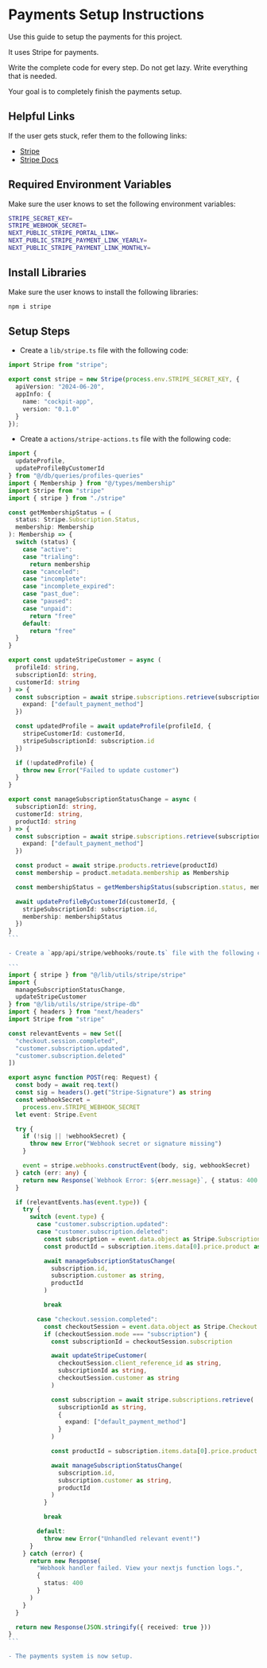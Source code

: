 # Payments Setup Instructions

Use this guide to setup the payments for this project.

It uses Stripe for payments.

Write the complete code for every step. Do not get lazy. Write everything that is needed.

Your goal is to completely finish the payments setup.

## Helpful Links

If the user gets stuck, refer them to the following links:

- [Stripe](https://stripe.com/)
- [Stripe Docs](https://stripe.com/docs)

## Required Environment Variables

Make sure the user knows to set the following environment variables:

```bash
STRIPE_SECRET_KEY=
STRIPE_WEBHOOK_SECRET=
NEXT_PUBLIC_STRIPE_PORTAL_LINK=
NEXT_PUBLIC_STRIPE_PAYMENT_LINK_YEARLY=
NEXT_PUBLIC_STRIPE_PAYMENT_LINK_MONTHLY=
```

## Install Libraries

Make sure the user knows to install the following libraries:

```bash
npm i stripe
```

## Setup Steps

- Create a `lib/stripe.ts` file with the following code:

```ts
import Stripe from "stripe";

export const stripe = new Stripe(process.env.STRIPE_SECRET_KEY, {
  apiVersion: "2024-06-20",
  appInfo: {
    name: "cockpit-app",
    version: "0.1.0"
  }
});
```

- Create a `actions/stripe-actions.ts` file with the following code:

````ts
import {
  updateProfile,
  updateProfileByCustomerId
} from "@/db/queries/profiles-queries"
import { Membership } from "@/types/membership"
import Stripe from "stripe"
import { stripe } from "./stripe"

const getMembershipStatus = (
  status: Stripe.Subscription.Status,
  membership: Membership
): Membership => {
  switch (status) {
    case "active":
    case "trialing":
      return membership
    case "canceled":
    case "incomplete":
    case "incomplete_expired":
    case "past_due":
    case "paused":
    case "unpaid":
      return "free"
    default:
      return "free"
  }
}

export const updateStripeCustomer = async (
  profileId: string,
  subscriptionId: string,
  customerId: string
) => {
  const subscription = await stripe.subscriptions.retrieve(subscriptionId, {
    expand: ["default_payment_method"]
  })

  const updatedProfile = await updateProfile(profileId, {
    stripeCustomerId: customerId,
    stripeSubscriptionId: subscription.id
  })

  if (!updatedProfile) {
    throw new Error("Failed to update customer")
  }
}

export const manageSubscriptionStatusChange = async (
  subscriptionId: string,
  customerId: string,
  productId: string
) => {
  const subscription = await stripe.subscriptions.retrieve(subscriptionId, {
    expand: ["default_payment_method"]
  })

  const product = await stripe.products.retrieve(productId)
  const membership = product.metadata.membership as Membership

  const membershipStatus = getMembershipStatus(subscription.status, membership)

  await updateProfileByCustomerId(customerId, {
    stripeSubscriptionId: subscription.id,
    membership: membershipStatus
  })
}
```

- Create a `app/api/stripe/webhooks/route.ts` file with the following code:

```
import { stripe } from "@/lib/utils/stripe/stripe"
import {
  manageSubscriptionStatusChange,
  updateStripeCustomer
} from "@/lib/utils/stripe/stripe-db"
import { headers } from "next/headers"
import Stripe from "stripe"

const relevantEvents = new Set([
  "checkout.session.completed",
  "customer.subscription.updated",
  "customer.subscription.deleted"
])

export async function POST(req: Request) {
  const body = await req.text()
  const sig = headers().get("Stripe-Signature") as string
  const webhookSecret =
    process.env.STRIPE_WEBHOOK_SECRET
  let event: Stripe.Event

  try {
    if (!sig || !webhookSecret) {
      throw new Error("Webhook secret or signature missing")
    }

    event = stripe.webhooks.constructEvent(body, sig, webhookSecret)
  } catch (err: any) {
    return new Response(`Webhook Error: ${err.message}`, { status: 400 })
  }

  if (relevantEvents.has(event.type)) {
    try {
      switch (event.type) {
        case "customer.subscription.updated":
        case "customer.subscription.deleted":
          const subscription = event.data.object as Stripe.Subscription
          const productId = subscription.items.data[0].price.product as string

          await manageSubscriptionStatusChange(
            subscription.id,
            subscription.customer as string,
            productId
          )

          break

        case "checkout.session.completed":
          const checkoutSession = event.data.object as Stripe.Checkout.Session
          if (checkoutSession.mode === "subscription") {
            const subscriptionId = checkoutSession.subscription

            await updateStripeCustomer(
              checkoutSession.client_reference_id as string,
              subscriptionId as string,
              checkoutSession.customer as string
            )

            const subscription = await stripe.subscriptions.retrieve(
              subscriptionId as string,
              {
                expand: ["default_payment_method"]
              }
            )

            const productId = subscription.items.data[0].price.product as string

            await manageSubscriptionStatusChange(
              subscription.id,
              subscription.customer as string,
              productId
            )
          }

          break

        default:
          throw new Error("Unhandled relevant event!")
      }
    } catch (error) {
      return new Response(
        "Webhook handler failed. View your nextjs function logs.",
        {
          status: 400
        }
      )
    }
  }

  return new Response(JSON.stringify({ received: true }))
}
```

- The payments system is now setup.
````
